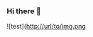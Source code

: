### Hi there 👋
![test]([http://url/to/img.png](https://c4.wallpaperflare.com/wallpaper/70/220/916/technology-binary-numbers-code-wallpaper-preview.jpg)


<!--
**ronitafter/ronitafter** is a ✨ _special_ ✨ repository because its `README.md` (this file) appears on your GitHub profile.
Here are some ideas to get you started:

- 🔭 I’m currently working on ...
- 🌱 I’m currently learning ...
- 👯 I’m looking to collaborate on ...
- 🤔 I’m looking for help with ...
- 💬 Ask me about ...
- 📫 How to reach me: ...
- 😄 Pronouns: ...
- ⚡ Fun fact: ...
-->
